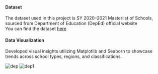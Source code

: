 <h4>Dataset</h4>
The dataset used in this project is SY 2020–2021 Masterlist of Schools, sourced from Department of Education (DepEd) official website<br>
You can find the dataset <a href="https://www.deped.gov.ph/alternative-learning-system/resources/facts-and-figures/datasets/sy-2020-2021-masterlist-of-schools-address-only-1-1/">here</a>

<h4>Data Visualization</h4>
Developed visual insights utilizing Matplotlib and Seaborn to showcase trends across school types, regions, and classifications.

![dep](https://github.com/user-attachments/assets/2c3db478-8487-47bc-8374-2c52072ddce0)
![dep1](https://github.com/user-attachments/assets/70f0d677-3d48-49d0-b2e7-ad68bfc9b5d6)
